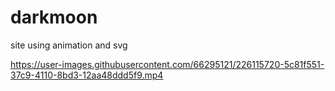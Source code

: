 # darkmoon
 site using animation and svg


https://user-images.githubusercontent.com/66295121/226115720-5c81f551-37c9-4110-8bd3-12aa48ddd5f9.mp4

